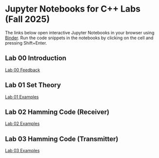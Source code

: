 # Jupyter Notebooks for C++ Labs (Fall 2025)

The links below open interactive Jupyter Notebooks in your browser using [Binder](https://mybinder.org/).
Run the code snippets in the notebooks by clicking on the cell and pressing Shift+Enter.

## Lab 00 Introduction
[Lab 00 Feedback](https://mybinder.org/v2/gh/latessa/cpp-labs/main?filepath=Lab00/Lab00_Feedback.ipynb)

## Lab 01 Set Theory
[Lab 01 Examples](https://mybinder.org/v2/gh/latessa/cpp-labs/main?filepath=Lab01/Lab01_Examples.ipynb)

## Lab 02 Hamming Code (Receiver) 
[Lab 02 Examples](https://mybinder.org/v2/gh/latessa/cpp-labs/main?filepath=Lab02/Lab02_Examples.ipynb)

## Lab 03 Hamming Code (Transmitter)
[Lab 03 Examples](https://mybinder.org/v2/gh/latessa/cpp-labs/main?filepath=Lab03/Lab03_Examples.ipynb)

